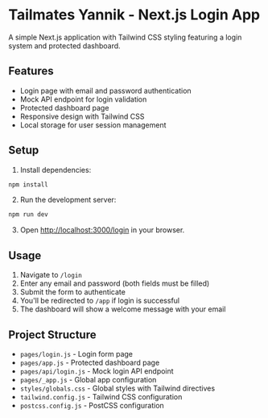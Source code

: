 # Tailmates Yannik - Next.js Login App

A simple Next.js application with Tailwind CSS styling featuring a login system and protected dashboard.

## Features

- Login page with email and password authentication
- Mock API endpoint for login validation
- Protected dashboard page
- Responsive design with Tailwind CSS
- Local storage for user session management

## Setup

1. Install dependencies:
```bash
npm install
```

2. Run the development server:
```bash
npm run dev
```

3. Open [http://localhost:3000/login](http://localhost:3000/login) in your browser.

## Usage

1. Navigate to `/login`
2. Enter any email and password (both fields must be filled)
3. Submit the form to authenticate
4. You'll be redirected to `/app` if login is successful
5. The dashboard will show a welcome message with your email

## Project Structure

- `pages/login.js` - Login form page
- `pages/app.js` - Protected dashboard page
- `pages/api/login.js` - Mock login API endpoint
- `pages/_app.js` - Global app configuration
- `styles/globals.css` - Global styles with Tailwind directives
- `tailwind.config.js` - Tailwind CSS configuration
- `postcss.config.js` - PostCSS configuration 